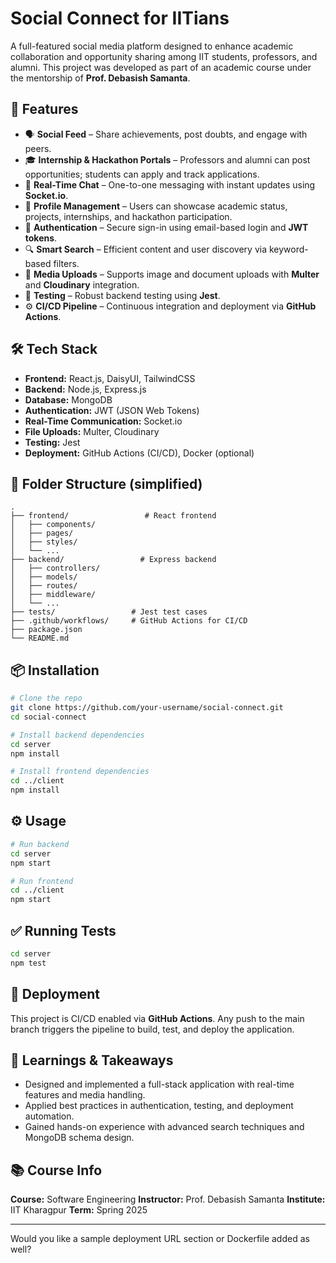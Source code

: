 
# Social Connect for IITians

A full-featured social media platform designed to enhance academic collaboration and opportunity sharing among IIT students, professors, and alumni. This project was developed as part of an academic course under the mentorship of **Prof. Debasish Samanta**.

## 🚀 Features

* 🗣️ **Social Feed** – Share achievements, post doubts, and engage with peers.
* 🎓 **Internship & Hackathon Portals** – Professors and alumni can post opportunities; students can apply and track applications.
* 💬 **Real-Time Chat** – One-to-one messaging with instant updates using **Socket.io**.
* 👤 **Profile Management** – Users can showcase academic status, projects, internships, and hackathon participation.
* 🔐 **Authentication** – Secure sign-in using email-based login and **JWT tokens**.
* 🔍 **Smart Search** – Efficient content and user discovery via keyword-based filters.
* 📁 **Media Uploads** – Supports image and document uploads with **Multer** and **Cloudinary** integration.
* 🧪 **Testing** – Robust backend testing using **Jest**.
* ⚙️ **CI/CD Pipeline** – Continuous integration and deployment via **GitHub Actions**.

## 🛠️ Tech Stack

* **Frontend:** React.js, DaisyUI, TailwindCSS
* **Backend:** Node.js, Express.js
* **Database:** MongoDB
* **Authentication:** JWT (JSON Web Tokens)
* **Real-Time Communication:** Socket.io
* **File Uploads:** Multer, Cloudinary
* **Testing:** Jest
* **Deployment:** GitHub Actions (CI/CD), Docker (optional)

## 📁 Folder Structure (simplified)

```
.
├── frontend/                 # React frontend
│   ├── components/
│   ├── pages/
│   ├── styles/
│   └── ...
├── backend/                 # Express backend
│   ├── controllers/
│   ├── models/
│   ├── routes/
│   ├── middleware/
│   └── ...
├── tests/                 # Jest test cases
├── .github/workflows/     # GitHub Actions for CI/CD
├── package.json
└── README.md
```

## 📦 Installation

```bash
# Clone the repo
git clone https://github.com/your-username/social-connect.git
cd social-connect

# Install backend dependencies
cd server
npm install

# Install frontend dependencies
cd ../client
npm install
```

## ⚙️ Usage

```bash
# Run backend
cd server
npm start

# Run frontend
cd ../client
npm start
```

## ✅ Running Tests

```bash
cd server
npm test
```

## 🚢 Deployment

This project is CI/CD enabled via **GitHub Actions**. Any push to the main branch triggers the pipeline to build, test, and deploy the application.

## 🧠 Learnings & Takeaways

* Designed and implemented a full-stack application with real-time features and media handling.
* Applied best practices in authentication, testing, and deployment automation.
* Gained hands-on experience with advanced search techniques and MongoDB schema design.

## 📚 Course Info

**Course:** Software Engineering
**Instructor:** Prof. Debasish Samanta
**Institute:** IIT Kharagpur
**Term:** Spring 2025

---

Would you like a sample deployment URL section or Dockerfile added as well?
